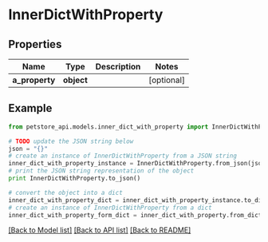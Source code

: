 # InnerDictWithProperty


## Properties
Name | Type | Description | Notes
------------ | ------------- | ------------- | -------------
**a_property** | **object** |  | [optional] 

## Example

```python
from petstore_api.models.inner_dict_with_property import InnerDictWithProperty

# TODO update the JSON string below
json = "{}"
# create an instance of InnerDictWithProperty from a JSON string
inner_dict_with_property_instance = InnerDictWithProperty.from_json(json)
# print the JSON string representation of the object
print InnerDictWithProperty.to_json()

# convert the object into a dict
inner_dict_with_property_dict = inner_dict_with_property_instance.to_dict()
# create an instance of InnerDictWithProperty from a dict
inner_dict_with_property_form_dict = inner_dict_with_property.from_dict(inner_dict_with_property_dict)
```
[[Back to Model list]](../README.md#documentation-for-models) [[Back to API list]](../README.md#documentation-for-api-endpoints) [[Back to README]](../README.md)


